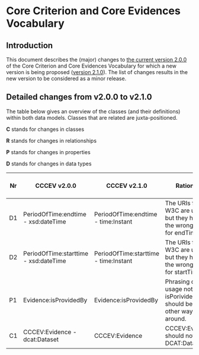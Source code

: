 # Core Criterion and Core Evidences Vocabulary

## Introduction


This document describes the (major) changes to [the current version 2.0.0](https://github.com/SEMICeu/CCCEV/tree/master/releases/2.00) of the Core Criterion and Core Evidences Vocabulary for which a new version is being proposed ([version 2.1.0](https://semiceu.github.io/CCCEV/releases/2.1.0/)). The list of changes results in the new version to be considered as a minor release.

## Detailed changes from v2.0.0 to v2.1.0

The table below gives an overview of the classes (and their definitions) within both data models. Classes that are related are juxta-positioned.

**C** stands for changes in classes

**R** stands for changes in relationships

**P** stands for changes in properties

**D** stands for changes in data types

| Nr | CCCEV v2.0.0 | CCCEV v2.1.0 | Rationale | GitHub / Change |
| -- | ------------ | ------------ | --------- | --------------- |
| D1  | PeriodOfTime:endtime - xsd:dateTime | PeriodOfTime:endtime - time:Instant | The URIs from W3C are used but they have the wrong range for endTime. | [#52](https://github.com/SEMICeu/CCCEV/issues/52) |
| D2  | PeriodOfTime:starttime - xsd:dateTime | PeriodOfTime:starttime - time:Instant | The URIs from W3C are used but they have the wrong range for startTime. | [#52](https://github.com/SEMICeu/CCCEV/issues/52) |
| P1  | Evidence:isProvidedBy | Evidence:isProvidedBy | Phrasing of the usage note of isPorividedBy should be the other way around. | [#47](https://github.com/SEMICeu/CCCEV/issues/47) |
| C1  | CCCEV:Evidence - dcat:Dataset | CCCEV:Evidence | CCCEV:Evidence should not be a DCAT:Dataset. | [#46](https://github.com/SEMICeu/CCCEV/issues/46) |

